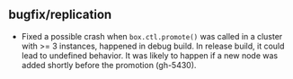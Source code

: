 ## bugfix/replication

* Fixed a possible crash when `box.ctl.promote()` was called in a cluster
  with >= 3 instances, happened in debug build. In release build, it could lead to
  undefined behavior. It was likely to happen if a new node was added shortly
  before the promotion (gh-5430).
